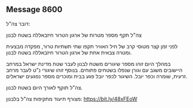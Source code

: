 ## Message 8600

דובר צה"ל:

צה"ל תקף מספר מטרות של ארגון הטרור חיזבאללה בשטח לבנון

לפני זמן קצר מטוסי קרב של חיל האוויר תקפו שתי תשתיות טרור, מפקדה מבצעית ומטרה צבאית אחת של ארגון הטרור חיזבאללה בשטח לבנון.

במהלך היום זוהו מספר שיגורים משטח לבנון לעבר שטח מדינת ישראל במרחב היישובים משגב עם וגורן שנפלו בשטחים פתוחים.
בנוסף זוהו שיגורי נ"ט לעבר מרחב זרעית, שומרה וכפר יובל. השיגור לכפר יובל פגע בבית ומוכרים מספר נפגעים ישראלים. 

צה"ל תוקף לאורך היום בשטח לבנון.

מצורף תיעוד מתקיפות צה"ל בלבנון: https://bit.ly/48xFEoW

